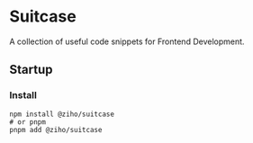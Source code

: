 # Suitcase

A collection of useful code snippets for Frontend Development.

## Startup

### Install

```shell
npm install @ziho/suitcase
# or pnpm
pnpm add @ziho/suitcase
```
